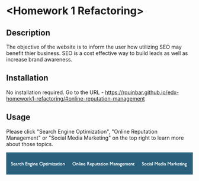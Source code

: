# <Homework 1 Refactoring>

## Description

The objective of the website is to inform the user how utilizing SEO may benefit thier business. SEO is a cost effective way to build leads as well as increase brand awareness. 


## Installation

No installation required. Go to the URL - https://rquinbar.github.io/edx-homework1-refactoring/#online-reputation-management

## Usage

Please click "Search Engine Optimization", "Online Reputation Management" or "Social Media Marketing" on the top right to learn more about those topics.


![SEO](/assets/images/SEO_Links.jpg)


